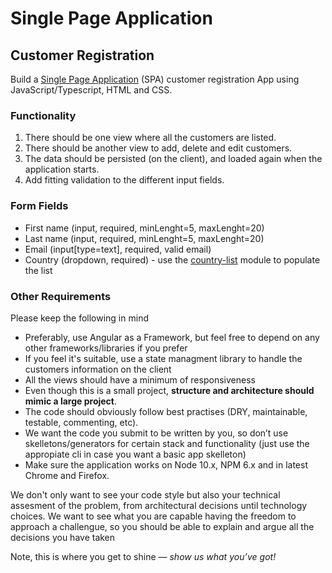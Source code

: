 # Single Page Application

## Customer Registration
Build a [Single Page Application](https://en.wikipedia.org/wiki/Single-page_application) (SPA) customer registration App using JavaScript/Typescript, HTML and CSS.

### Functionality
1. There should be one view where all the customers are listed.
1. There should be another view to add, delete and edit customers.
1. The data should be persisted (on the client), and loaded again when the application starts.
1. Add fitting validation to the different input fields.

### Form Fields
* First name (input, required, minLenght=5, maxLenght=20)
* Last name (input, required, minLenght=5, maxLenght=20)
* Email (input[type=text], required, valid email)
* Country (dropdown, required) - use the [country-list](https://www.npmjs.com/package/country-list) module to populate the list

### Other Requirements
Please keep the following in mind

* Preferably, use Angular as a Framework, but feel free to depend on any other frameworks/libraries if you prefer
* If you feel it's suitable, use a state managment library to handle the customers information on the client
* All the views should have a minimum of responsiveness
* Even though this is a small project, **structure and architecture should mimic a large project**.
* The code should obviously follow best practises (DRY, maintainable, testable, commenting, etc).
* We want the code you submit to be written by you, so don’t use skelletons/generators for certain stack and functionality (just use the appropiate cli in case you want a basic app skelleton)
* Make sure the application works on Node 10.x, NPM 6.x and in latest Chrome and Firefox.

We don't only want to see your code style but also your technical assesment of the problem, from architectural decisions until technology choices. We want to see what you are capable having the freedom to approach a challengue, so you should be able to explain and argue all the decisions you have taken

Note, this is where you get to shine — *show us what you’ve got!*
